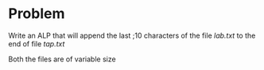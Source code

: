# Problem

Write an ALP that will append the last ;10 characters of the file _lab.txt_ to the end of file _tap.txt_

Both the files are of variable size
